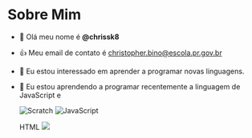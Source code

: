 # Sobre Mim
- 👋 Olá meu nome é **@chrissk8**
- :+1: Meu email de contato é christopher.bino@escola.pr.gov.br
- 👀 Eu estou interessado em aprender a programar novas linguagens.
- 🌱 Eu estou aprendendo a programar recentemente a linguagem de JavaScript e

  ![Scratch](https://img.shields.io/badge/Scratch-4D97FF?style=for-the-badge&logo=Scratch&logoColor=white)
  ![JavaScript](https://img.shields.io/badge/JavaScript-323330?style=for-the-badge&logo=javascript&logoColor=F7DF1E)
  
  
   HTML <img src="https://ing.shields.io/badge/Scratch-4D97FF?style=for-the-badge&logo=Scratch&logoColor=white" />
